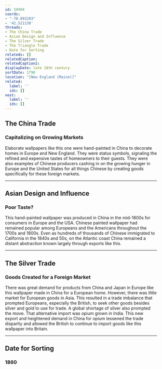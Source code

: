 ```yaml
---
id: 19404
coords:
- "-70.893203"
- '42.521138'
threads:
- The China Trade
- Asian Design and Influence
- The Silver Trade
- The Triangle Trade
- Date for Sorting
relateds: []
relatedCaption: 
relatedCaption2: 
displayDate: late 18th century
sortDate: 1790
location: "[New England (Maine)]"
related:
  label: ''
  ids: []
next:
  label: ''
  ids: []
---
```


## The China Trade

### Capitalizing on Growing Markets

Elaborate wallpapers like this one were hand-painted in China to decorate homes in Europe and New England. They were status symbols, signaling the refined and expensive tastes of homeowners to their guests. They were also examples of Chinese producers cashing in on the growing hunger in Europe and the United States for all things Chinese by creating goods specifically for these foreign markets.

* * *

## Asian Design and Influence

### Poor Taste?

This hand-painted wallpaper was produced in China in the mid-1800s for consumers in Europe and the USA. Chinese painted wallpaper had remained popular among Europeans and the Americans throughout the 1700s and 1800s. Even as hundreds of thousands of Chinese immigrated to California in the 1840s and 50s, on the Atlantic coast China remained a distant abstraction known largely through exports like this.

* * *

## The Silver Trade

### Goods Created for a Foreign Market

There was great demand for products from China and Japan in Europe like this wallpaper made in China for a European home. However, there was little market for European goods in Asia. This resulted in a trade imbalance that prompted Europeans, especially the British, to seek other goods besides silver and gold to use for trade. A global shortage of silver also prompted the move. That alternative import was opium grown in India. This new export and heightened demand in China for opium lessened the trade disparity and allowed the British to continue to import goods like this wallpaper into Britain. 

* * *

## Date for Sorting

### 1860
